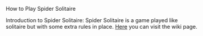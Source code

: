 How to Play Spider Solitaire

Introduction to Spider Solitaire:
Spider Solitaire is a game played like solitaire but 
with some extra rules in place. [Here](https://en.wikipedia.org/wiki/Spider_(solitaire)) you can visit the wiki page.
